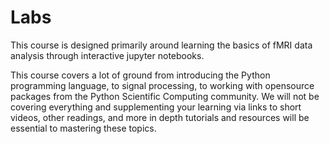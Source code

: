 # Labs
This course is designed primarily around learning the basics of fMRI data analysis through interactive jupyter notebooks.

This course covers a lot of ground from introducing the Python programming language, to signal processing, to working with opensource packages from the Python Scientific Computing community.
We will not be covering everything and supplementing your learning via links to short videos, other readings, and more in depth tutorials and resources will be essential to mastering these topics.
